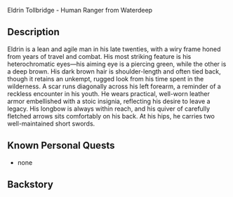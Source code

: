 Eldrin Tollbridge - Human Ranger from Waterdeep

Description
---
Eldrin is a lean and agile man in his late twenties, with a wiry frame honed from years of travel and combat. His most striking feature is his heterochromatic eyes—his aiming eye is a piercing green, while the other is a deep brown. His dark brown hair is shoulder-length and often tied back, though it retains an unkempt, rugged look from his time spent in the wilderness. A scar runs diagonally across his left forearm, a reminder of a reckless encounter in his youth. He wears practical, well-worn leather armor embellished with a stoic insignia, reflecting his desire to leave a legacy. His longbow is always within reach, and his quiver of carefully fletched arrows sits comfortably on his back. At his hips, he carries two well-maintained short swords.


Known Personal Quests
---
- none

Backstory
---

